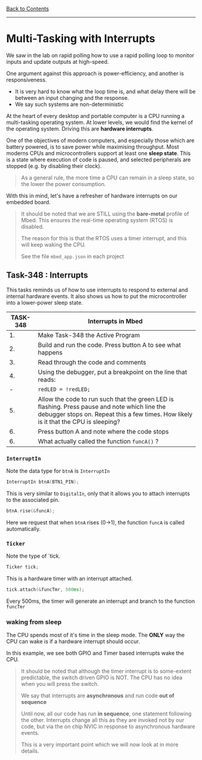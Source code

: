 [Back to Contents](README.md)

---

# Multi-Tasking with Interrupts
We saw in the lab on rapid polling how to use a rapid polling loop to monitor inputs and update outputs at high-speed.

One argument against this approach is power-efficiency, and another is responsiveness.

* It is very hard to know what the loop time is, and what delay there will be between an input changing and the response.
* We say such systems are non-deterministic

At the heart of every desktop and portable computer is a CPU running a multi-tasking operating system. At lower levels, we would find the kernel of the operating system. Driving this are **hardware interrupts**.

One of the objectives of modern computers, and especially those which are battery powered, is to save power while maximising throughput. Most moderns CPUs and microcontrollers support at least one **sleep state**. This is a state where execution of code is paused, and selected peripherals are stopped (e.g. by disabling their clock).

> As a general rule, the more time a CPU can remain in a sleep state, so the lower the power consumption.

With this in mind, let's have a refresher of hardware interrupts on our embedded board.

> It should be noted that we are STILL using the **bare-metal** profile of Mbed. This ensures the real-time operating system (RTOS) is disabled.
>
> The reason for this is that the RTOS uses a timer interrupt, and this will keep waking the CPU. 
>
> See the file `mbed_app.json` in each project 

## Task-348 : Interrupts
This tasks reminds us of how to use interrupts to respond to external and internal hardware events. It also shows us how to put the microcontroller into a lower-power sleep state.



| TASK-348 | Interrupts in Mbed |
| --- | --- |
| 1.  | Make Task-348 the Active Program |
| 2.  | Build and run the code. Press button A to see what happens |
| 3.  | Read through the code and comments |
| 4.  | Using the debugger, put a breakpoint on the line that reads: |
| -   | `redLED = !redLED;` |
| 5.  | Allow the code to run such that the green LED is flashing. Press pause and note which line the debugger stops on. Repeat this a few times. How likely is it that the CPU is sleeping? |
| 6.  | Press button A and note where the code stops |
| 6.  | What actually called the function `funcA()` ? |

### `InterruptIn`
Note the data type for `btnA` is `InterruptIn`

```C++
InterruptIn btnA(BTN1_PIN);
```

This is very similar to `DigitalIn`, only that it allows you to attach interrupts to the associated pin.

```C++
btnA.rise(&funcA);
```

Here we request that when `btnA` rises (0->1), the function `funcA` is called automatically.

### `Ticker`
Note the type of `tick.

```C++
Ticker tick;
```

This is a hardware timer with an interrupt attached.

```C++
tick.attach(&funcTmr, 500ms);
```

Every 500ms, the timer will generate an interrupt and branch to the function `funcTmr`

### waking from sleep
The CPU spends most of it's time in the sleep mode. The **ONLY** way the CPU can wake is if a hardware interrupt should occur.

In this example, we see both GPIO and Timer based interrupts wake the CPU.

> It should be noted that although the timer interrupt is to some-extent predictable, the switch driven GPIO is NOT. The CPU has no idea when you will press the switch.
>
> We say that interrupts are **asynchronous** and run code **out of sequence**
>
> Until now, all our code has run **in sequence**, one statement following the other. Interrupts change all this as they are invoked not by our code, but via the on chip NVIC in response to asynchronous hardware events.
>
> This is a very important point which we will now look at in more details.




